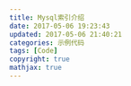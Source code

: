 ```yaml
---
title: Mysql索引介绍
date: 2017-05-06 19:23:43
updated: 2017-05-06 21:40:21
categories: 示例代码
tags: [Code]
copyright: true
mathjax: true
---
```

[](https://segmentfault.com/a/1190000012773157)


